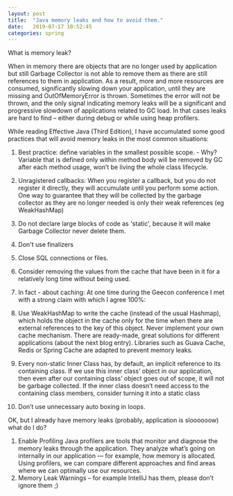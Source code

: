 ```yaml
---
layout: post
title:  "Java memory leaks and how to avoid them."
date:   2019-07-17 10:52:45
categories: spring
---
```

What is memory leak?

When in memory there are objects that are no longer used by application but still Garbage Collector is not able to remove them as there are still references to them in application.
As a result, more and more resources are consumed, significantly slowing down your application, until they are missing and OutOfMemoryError is thrown.
Sometimes the error will not be thrown, and the only signal indicating memory leaks will be a significant and progressive slowdown of applications related to  GC load.
In that cases leaks are hard to find – either during debug or while using heap profilers.

While reading  Effective Java (Third Edition), I have accumulated some good practices that will avoid memory leaks in the most common situations:

1.  Best practice: define variables in the smallest possible scope. - Why? Variable that is defined only within method body will be removed by GC after each method usage, won’t be living the whole class lifecycle.

2. Unragistered callbacks: When you register a callback, but you do not register it directly, they will accumulate until you perform some action. One way to guarantee that they will be collected by the garbage collector as they are no longer needed is only their weak references (eg WeakHashMap)

3.  Do not declare large blocks of code as 'static', because it will make Garbage Collector never delete them.

4.  Don't use finalizers

5.  Close SQL connections or files.

6.  Consider removing the values ​​from the cache that have been in it for a relatively long time without being used.

7.  In fact - about caching: At one time during the Geecon conference I met with a strong claim with which I agree 100%:

8.  Use WeakHashMap to write the cache (instead of the usual Hashmap), which holds the object in the cache only for the time when there are external references to the key of this object.
Never implement your own cache mechanism.
There are ready-made, great solutions for different applications (about the next blog entry). Libraries such as Guava Cache, Redis or Spring Cache are adapted to prevent memory leaks.

9. Every non-static Inner Class has, by default, an implicit reference to its containing class. If we use this inner class’ object in our application, then even after our containing class’ object goes out of scope, it will not be garbage collected.	If the inner class doesn’t need access to the containing class members, consider turning it into a static class

10. Don’t use unnecessary auto boxing in loops.

OK, but I already have memory leaks (probably, application is sloooooow) what do I do?

1. Enable Profiling
Java profilers are tools that monitor and diagnose the memory leaks through the application. They analyze what’s going on internally in our application — for example, how memory is allocated.
Using profilers, we can compare different approaches and find areas where we can optimally use our resources.
2.  Memory Leak Warnings – for example IntelliJ has them, please don’t ignore them ;)



